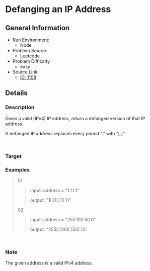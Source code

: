 # Defanging an IP Address

## General Information

- Run Environment:
  - Node
- Problem Source:
  - Leetcode
- Problem Difficalty
  - easy
- Source Link:
  - [ID: 1108](https://leetcode.com/problems/defanging-an-ip-address/)

## Details
### Description
  Given a valid (IPv4) IP address, return a defanged version of that IP address.

  A defanged IP address replaces every period "." with "[.]".

<br/>

### Target

### Examples

> 01:
>>input: address = "1.1.1.1"
>>
>>output: "1[.]1[.]1[.]1"
>
> 02:
>>input: address = "255.100.50.0"
>>
>>output: "255[.]100[.]50[.]0"

<br/>

### Note
  The given address is a valid IPv4 address.
